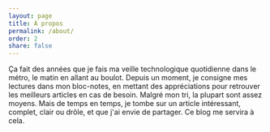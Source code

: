 ```yaml
---
layout: page
title: À propos
permalink: /about/
order: 2
share: false
---
```


Ça fait des années que je fais ma veille technologique quotidienne dans le métro, le matin en allant au boulot. 
Depuis un moment, je consigne mes lectures dans mon bloc-notes, 
en mettant des appréciations pour retrouver les meilleurs articles en cas de besoin. Malgré mon tri, la plupart sont assez moyens. 
Mais de temps en temps, je tombe sur un article intéressant, complet, clair ou drôle, et que j'ai envie de partager. 
Ce blog me servira à cela.
